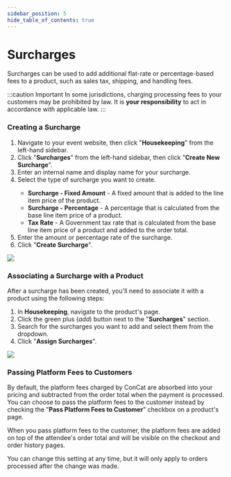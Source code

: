 ```yaml
---
sidebar_position: 5
hide_table_of_contents: true
---
```


# Surcharges

Surcharges can be used to add additional flat-rate or percentage-based fees to a product, such as sales tax, shipping, and handling fees.

:::caution Important
In some jurisdictions, charging processing fees to your customers may be prohibited by law. It is <strong>your responsibility</strong> to act in accordance with applicable law.
:::

### Creating a Surcharge

<splitColumn>
  <ol className="numbered-list">
    <li>
      <span>
        Navigate to your event website, then click "<strong>Housekeeping</strong>" from the left-hand sidebar.
      </span>
    </li>
    <li>
      <span>
        Click "<strong>Surcharges</strong>" from the left-hand sidebar, then click "<strong>Create New Surcharge</strong>".
      </span>
    </li>
    <li>
      <span>
        Enter an internal name and display name for your surcharge.
      </span>
    </li>
    <li>
      <div>
        <div>Select the type of surcharge you want to create.</div>
        <ul>
          <li>
            <strong>Surcharge - Fixed Amount</strong> - A fixed amount that is added to the line item price of the product.
          </li>
          <li>
            <strong>Surcharge - Percentage</strong> - A percentage that is calculated from the base line item price of a product.
          </li>
          <li>
            <strong>Tax Rate</strong> - A Government tax rate that is calculated from the base line item price of a product and added to the order total.
          </li>
        </ul>
      </div>
    </li>
    <li>
      <span>
        Enter the amount or percentage rate of the surcharge.
      </span>
    </li>
    <li>
      <span>
        Click "<strong>Create Surcharge</strong>".
      </span>
    </li>
  </ol>
  <div>
    <img className="bordered-img" src='/img/tutorial/surchargeAddTaxRate.png' />
  </div>
</splitColumn>

### Associating a Surcharge with a Product

After a surcharge has been created, you'll need to associate it with a product using the following steps:

<splitColumn>
  <ol className="numbered-list">
    <li>
      <span>
        In <strong>Housekeeping</strong>, navigate to the product's page.
      </span>
    </li>
    <li>
      <span>
        Click the green plus (<i className="material-symbols-outlined">add</i>) button next to the "<strong>Surcharges</strong>" section.
      </span>
    </li>
    <li>
      <span>
        Search for the surcharges you want to add and select them from the dropdown.
      </span>
    </li>
    <li>
      <span>
        Click "<strong>Assign Surcharges</strong>".
      </span>
    </li>
  </ol>
  <div>
    <img className="bordered-img" src='/img/tutorial/productOptionAssign.png' />
  </div>
</splitColumn>

### Passing Platform Fees to Customers

By default, the platform fees charged by ConCat are absorbed into your pricing and subtracted from the order total when the payment is processed. You can choose to pass the platform fees to the customer instead by checking the "<strong>Pass Platform Fees to Customer</strong>" checkbox on a product's page.

When you pass platform fees to the customer, the platform fees are added on top of the attendee's order total and will be visible on the checkout and order history pages.

You can change this setting at any time, but it will only apply to orders processed after the change was made.
